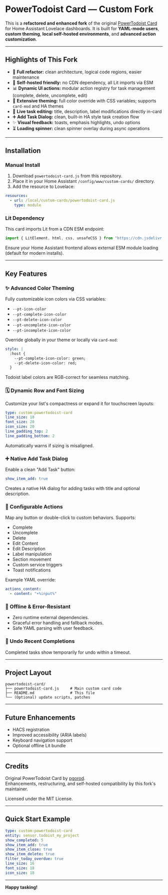 # PowerTodoist Card — Custom Fork

This is a **refactored and enhanced fork** of the original [PowerTodoist Card](https://github.com/pgorod/power-todoist-card) for Home Assistant Lovelace dashboards.
It is built for **YAML-mode users**, **custom theming**, **local self-hosted environments**, and **advanced action customization**.

---

## Highlights of This Fork

- 🌟 **Full refactor:** clean architecture, logical code regions, easier maintenance
- 🌺 **Self-hosted friendly:** no CDN dependency, all Lit imports via ESM
- 📊 **Dynamic UI actions:** modular action registry for task management (complete, delete, uncomplete, edit)
- 🎨 **Extensive theming:** full color override with CSS variables; supports `card-mod` and HA themes
- 🔄 **Live task editing:** title, description, label modifications directly in-card
- ➕ **Add Task Dialog:** clean, built-in HA style task creation flow
- ✨ **Visual feedback:** toasts, emphasis highlights, undo options
- ⏳ **Loading spinner:** clean spinner overlay during async operations

---

## Installation

### Manual Install

1. Download `powertodoist-card.js` from this repository.
2. Place it in your Home Assistant `/config/www/custom-cards/` directory.
3. Add the resource to Lovelace:

```yaml
resources:
  - url: /local/custom-cards/powertodoist-card.js
    type: module
```

### Lit Dependency

This card imports Lit from a CDN ESM endpoint:
```javascript
import { LitElement, html, css, unsafeCSS } from "https://cdn.jsdelivr.net/npm/lit-element@2.4.0/+esm?module";
```

Ensure your Home Assistant frontend allows external ESM module loading (default for modern installs).

---

## Key Features

### ✨ Advanced Color Theming

Fully customizable icon colors via CSS variables:
- `--pt-icon-color`
- `--pt-complete-icon-color`
- `--pt-delete-icon-color`
- `--pt-uncomplete-icon-color`
- `--pt-incomplete-icon-color`

Override globally in your theme or locally via `card-mod`:

```yaml
style: |
  :host {
    --pt-complete-icon-color: green;
    --pt-delete-icon-color: red;
  }
```

Todoist label colors are RGB-correct for seamless matching.

### 🗓️ Dynamic Row and Font Sizing

Customize your list's compactness or expand it for touchscreen layouts:

```yaml
type: custom:powertodoist-card
line_size: 18
font_size: 20
icon_size: 20
line_padding_top: 2
line_padding_bottom: 2
```

Automatically warns if sizing is misaligned.

### ➕ Native Add Task Dialog

Enable a clean "Add Task" button:

```yaml
show_item_add: true
```

Creates a native HA dialog for adding tasks with title and optional description.

### 🔁 Configurable Actions

Map any button or double-click to custom behaviors.
Supports:
- Complete
- Uncomplete
- Delete
- Edit Content
- Edit Description
- Label manipulation
- Section movement
- Custom service triggers
- Toast notifications

Example YAML override:
```yaml
actions_content:
  - content: "+%input%"
```

### 🚫 Offline & Error-Resistant

- Zero runtime external dependencies.
- Graceful error handling and fallback modes.
- Safe YAML parsing with user feedback.

### 🔄 Undo Recent Completions

Completed tasks show temporarily for undo within a timeout.

---

## Project Layout

```plaintext
powertodoist-card/
├── powertodoist-card.js     # Main custom card code
├── README.md                # This file
└── (Optional) update scripts, patches
```

---

## Future Enhancements

- HACS registration
- Improved accessibility (ARIA labels)
- Keyboard navigation support
- Optional offline Lit bundle

---

## Credits

Original PowerTodoist Card by [pgorod](https://github.com/pgorod).  
Enhancements, restructuring, and self-hosted compatibility by this fork's maintainer.

Licensed under the MIT License.

---

## Quick Start Example

```yaml
type: custom:powertodoist-card
entity: sensor.todoist_my_project
show_completed: 5
show_item_add: true
show_item_close: true
show_item_delete: true
filter_today_overdue: true
line_size: 16
font_size: 18
icon_size: 18
```

---

**Happy tasking!**

